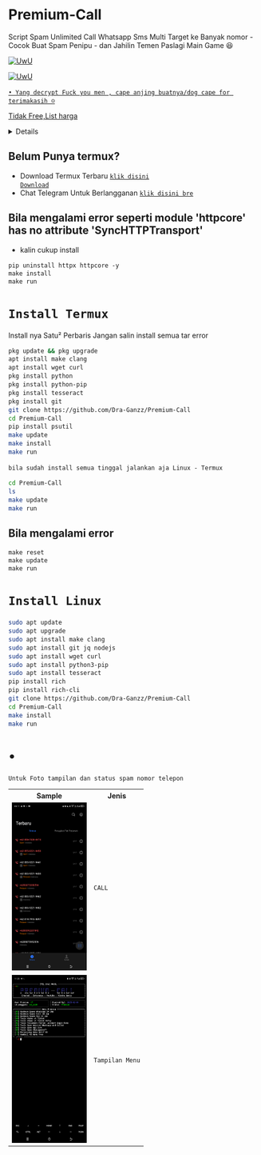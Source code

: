 # Premium-Call
Script Spam Unlimited Call Whatsapp Sms Multi Target ke Banyak nomor - Cocok Buat Spam Penipu - dan Jahilin Temen Paslagi Main Game 😆

<p align="center">

  <a href="https://github.com/Dra-Ganzz"><img src="http://readme-typing-svg.herokuapp.com?color=BF00FF&center=true&vCenter=true&multiline=false&lines=Kasih+Star+Dong+^_^" alt="UwU">

 <p align="center">

   <a href="https://github.com/Dra-Ganzz"><img src="http://readme-typing-svg.herokuapp.com?color=FFD700&center=true&vCenter=true&multiline=false&lines=Duar+Follow+github+Vindra+Ganzz+Dong+^_^" alt="UwU">

 `• Yang decrypt Fuck you men , cape anjing buatnya/dog cape for terimakasih ☺️`

 Tidak Free,List harga
 <details close>
   
```php
• List Harga
• 2 Hari   2.500 perak
• 1 Minggu 5k
• 2 Minggu 10k
• 3 Minggu 30k
• 1 Bulan  40k
• 2 Bulan  50k
• 1 Tahun  70k
• 2 Tahun  125k
• Ini Sudah Termasuk Murah Dan pastinya work cuy
```
</details>

## Belum Punya termux?
- Download Termux Terbaru <code><a href="https://sfile.mobi/6OlP6WLzXOs">klik disini Download</a></code>
- Chat Telegram Untuk Berlangganan <code><a href="https://t.me/vindraganzz">klik disini bre</a></code>
## Bila mengalami error seperti module 'httpcore' has no attribute 'SyncHTTPTransport'
- kalin cukup install
```
pip uninstall httpx httpcore -y
make install
make run
```
# `Install Termux`
Install nya Satu² Perbaris Jangan salin install semua tar error
```bash
pkg update && pkg upgrade
apt install make clang
apt install wget curl
pkg install python
pkg install python-pip
pkg install tesseract
pkg install git
git clone https://github.com/Dra-Ganzz/Premium-Call
cd Premium-Call
pip install psutil
make update
make install
make run
```

`bila sudah install semua tinggal jalankan aja Linux - Termux`
```bash
cd Premium-Call
ls
make update
make run
```
</details>

## Bila mengalami error
```
make reset
make update
make run
```
# `Install Linux`
```bash
sudo apt update
sudo apt upgrade
sudo apt install make clang
sudo apt install git jq nodejs
sudo apt install wget curl
sudo apt install python3-pip
sudo apt install tesseract
pip install rich
pip install rich-cli
git clone https://github.com/Dra-Ganzz/Premium-Call
cd Premium-Call
make install
make run
```
# `•`
`Untuk Foto tampilan dan status spam nomor telepon`
<div align="center">
<table>
  <tr>
    <th>Sample</th>
    <th>Jenis</th>
  </tr>
  <tr>
    <td><img src="https://github.com/Dra-Ganzz/SERVERS/blob/main/Premium-Call/Otp_prem.png" alt="Gambar 1" width="150"></td>
    <td><code>CALL</code></td>
  </tr>
  <tr>
    <td><img src="https://github.com/Dra-Ganzz/SERVERS/blob/main/Premium-Call/menu_prem.png" alt="Gambar 2" width="150"></td>
    <td><code>Tampilan Menu</code></td>
  </tr>
</table></div>
